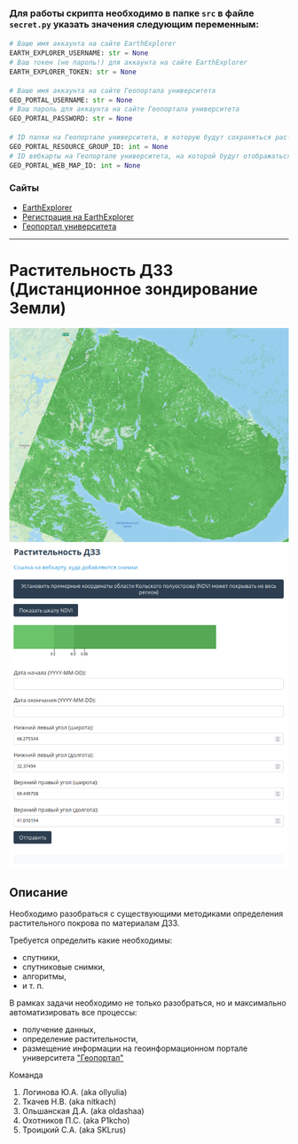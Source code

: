### Для работы скрипта необходимо в папке `src` в файле `secret.py` указать значения следующим переменным:

```python
# Ваше имя аккаунта на сайте EarthExplorer
EARTH_EXPLORER_USERNAME: str = None
# Ваш токен (не пароль!) для аккаунта на сайте EarthExplorer
EARTH_EXPLORER_TOKEN: str = None

# Ваше имя аккаунта на сайте Геопортала университета
GEO_PORTAL_USERNAME: str = None
# Ваш пароль для аккаунта на сайте Геопортала университета
GEO_PORTAL_PASSWORD: str = None

# ID папки на Геопортале университета, в которую будут сохраняться растровые слои с растительностью
GEO_PORTAL_RESOURCE_GROUP_ID: int = None
# ID вебкарты на Геопортале университета, на которой будут отображаться растровые слои с растительностью
GEO_PORTAL_WEB_MAP_ID: int = None
```

### Сайты

- [EarthExplorer](https://earthexplorer.usgs.gov/)
- [Регистрация на EarthExplorer](https://ers.cr.usgs.gov/register)
- [Геопортал университета](https://geo.mauniver.ru/)


---

# Растительность ДЗЗ (Дистанционное зондирование Земли)

![demonstration](preview.png)
![website](website-preview.png)

## Описание
Необходимо разобраться с существующими методиками определения растительного покрова по материалам ДЗЗ.

Требуется определить какие необходимы:
- спутники,
- спутниковые снимки,
- алгоритмы,
- и т. п.

В рамках задачи необходимо не только разобраться, но и максимально автоматизировать все процессы:
- получение данных,
- определение растительности,
- размещение информации на геоинформационном портале университета ["Геопортал"](https://geo.mauniver.ru)

Команда
1. Логинова Ю.А. (aka ollyulia)
2. Ткачев Н.В. (aka nitkach)
3. Ольшанская Д.А. (aka oldashaa)
4. Охотников П.С. (aka P1kcho)
5. Троицкий С.А. (aka SKLrus)

